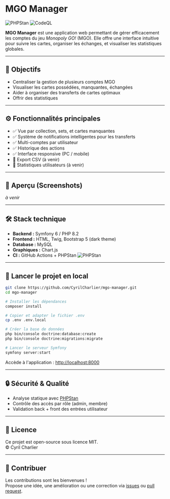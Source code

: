 # MGO Manager

![PHPStan](https://github.com/CyrilCharlier/mgo-manager/actions/workflows/phpstan.yml/badge.svg)
![CodeQL](https://github.com/CyrilCharlier/mgo-manager/actions/workflows/codeql.yml/badge.svg)

**MGO Manager** est une application web permettant de gérer efficacement les comptes du jeu *Monopoly GO!* (MGO). Elle offre une interface intuitive pour suivre les cartes, organiser les échanges, et visualiser les statistiques globales.

---

## 🎯 Objectifs

- Centraliser la gestion de plusieurs comptes MGO
- Visualiser les cartes possédées, manquantes, échangées
- Aider à organiser des transferts de cartes optimaux
- Offrir des statistiques

---

## ⚙️ Fonctionnalités principales

- ✅ Vue par collection, sets, et cartes manquantes
- ✅ Système de notifications intelligentes pour les transferts
- ✅ Multi-comptes par utilisateur
- ✅ Historique des actions
- ✅ Interface responsive (PC / mobile)
- 🔄 Export CSV (à venir)
- 🔄 Statistiques utilisateurs (à venir)

---

## 📸 Aperçu (Screenshots)

_à venir_

---

## 🛠️ Stack technique

- **Backend :** Symfony 6 / PHP 8.2
- **Frontend :** HTML, Twig, Bootstrap 5 (dark theme)
- **Database :** MySQL
- **Graphiques :** Chart.js
- **CI :** GitHub Actions + PHPStan ![PHPStan](https://github.com/CyrilCharlier/mgo-manager/actions/workflows/phpstan.yml/badge.svg)

---

## 🚀 Lancer le projet en local

```bash
git clone https://github.com/CyrilCharlier/mgo-manager.git
cd mgo-manager

# Installer les dépendances
composer install

# Copier et adapter le fichier .env
cp .env .env.local

# Créer la base de données
php bin/console doctrine:database:create
php bin/console doctrine:migrations:migrate

# Lancer le serveur Symfony
symfony server:start
```

Accède à l'application : [http://localhost:8000](http://localhost:8000)

---

## 🔒 Sécurité & Qualité

- Analyse statique avec [PHPStan](https://github.com/phpstan/phpstan)
- Contrôle des accès par rôle (admin, membre)
- Validation back + front des entrées utilisateur

---

## 📄 Licence

Ce projet est open-source sous licence MIT.  
© Cyril Charlier

---

## 🙌 Contribuer

Les contributions sont les bienvenues !  
Propose une idée, une amélioration ou une correction via [issues](https://github.com/CyrilCharlier/mgo-manager/issues) ou [pull request](https://github.com/CyrilCharlier/mgo-manager/pulls).

